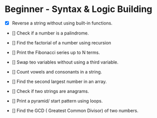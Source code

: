 # Beginner - Syntax & Logic Building 

- [x] Reverse a string without using built-in functions.
- [] Check if a number is a palindrome.
- [] Find the factorial of a number using recursion

- [] Print the Fibonacci series up to N terms.
- [] Swap teo variables without using a  third variable.
- [] Count vowels and consonants in a string.
- [] Find the second largest number in an array.
- [] Check if two strings are anagrams.
- [] Print a pyramid/ start pattern using loops.
- [] Find the GCD ( Greatest Common Divisor) of two numbers.
